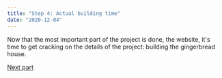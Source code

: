 ```yaml
---
title: "Step 4: Actual building time"
date: "2020-12-04"
---
```


Now that the most important part of the project is done, the website, it's time to get cracking on the details of the project: building the gingerbread house.

<a href="">Next part</a>